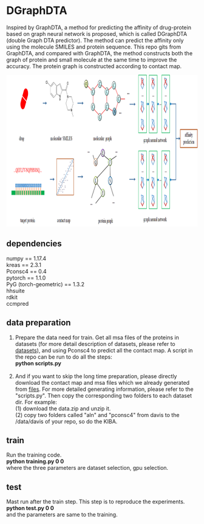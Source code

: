 # DGraphDTA
Inspired by GraphDTA, a method for predicting the affinity of drug-protein based on graph neural network is proposed, which is called DGraphDTA (double Graph DTA predictor). The method can predict the affinity only using the molecule SMILES and protein sequence. This repo gits from GraphDTA, and compared with GraphDTA, the method constructs both the graph of protein and small molecule at the same time to improve the accuracy. The protein graph is constructed according to contact map.

<div align=center><img width="900" height="400" src="https://github.com/595693085/DGraphDTA/blob/master/figures/architecture.png"/></div>

## dependencies
numpy == 1.17.4 <br>
kreas == 2.3.1 <br>
Pconsc4 == 0.4 <br>
pytorch == 1.1.0 <br>
PyG (torch-geometric) == 1.3.2 <br>
hhsuite <br>
rdkit <br>
ccmpred <br>

## data preparation
1. Prepare the data need for train. Get all msa files of the proteins in datasets (for more detail description of datasets, please refer to [datasets](https://github.com/hkmztrk/DeepDTA/blob/master/data/README.md)), and using Pconsc4 to predict all the contact map. A script in the repo can be run to do all the steps: <br>
**python scripts.py** <br><br>
2. And if you want to skip the long time preparation, please directly download the contact map and msa files which we already generated from [files](https://drive.google.com/open?id=1rqAopf_IaH3jzFkwXObQ4i-6bUUwizCv). For more detailed generating information, please refer to the "scripts.py". Then copy the corresponding two folders to each dataset dir. For example:  <br>
(1) download the data.zip and unzip it. <br>
(2) copy two folders called "aln" and "pconsc4" from davis to the /data/davis of your repo, so do the KIBA. <br>


## train 
Run the training code. <br>
**python training.py 0 0** <br>
where the three parameters are dataset selection, gpu selection.

## test
Mast run after the train step. This step is to reproduce the experiments. <br>
**python test.py 0 0** <br>
and the parameters are same to the training.

